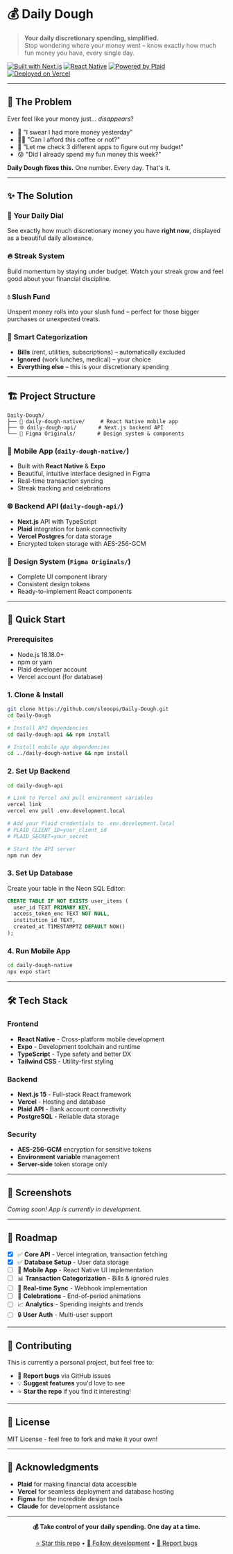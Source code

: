 # 💰 Daily Dough

> **Your daily discretionary spending, simplified.**  
> Stop wondering where your money went – know exactly how much fun money you have, every single day.

[![Built with Next.js](https://img.shields.io/badge/Built%20with-Next.js-000000?style=flat&logo=next.js)](https://nextjs.org/)
[![React Native](https://img.shields.io/badge/Mobile-React%20Native-61DAFB?style=flat&logo=react)](https://reactnative.dev/)
[![Powered by Plaid](https://img.shields.io/badge/Powered%20by-Plaid-00D4AA?style=flat)](https://plaid.com/)
[![Deployed on Vercel](https://img.shields.io/badge/Deployed%20on-Vercel-000000?style=flat&logo=vercel)](https://vercel.com/)

---

## 🤔 The Problem

Ever feel like your money just... _disappears_?

- 💸 "I swear I had more money yesterday"
- 🤷‍♀️ "Can I afford this coffee or not?"
- 📱 "Let me check 3 different apps to figure out my budget"
- 😰 "Did I already spend my fun money this week?"

**Daily Dough fixes this.** One number. Every day. That's it.

---

## ✨ The Solution

### 🎯 **Your Daily Dial**

See exactly how much discretionary money you have **right now**, displayed as a beautiful daily allowance.

### 🔥 **Streak System**

Build momentum by staying under budget. Watch your streak grow and feel good about your financial discipline.

### 💧 **Slush Fund**

Unspent money rolls into your slush fund – perfect for those bigger purchases or unexpected treats.

### 🏦 **Smart Categorization**

- **Bills** (rent, utilities, subscriptions) – automatically excluded
- **Ignored** (work lunches, medical) – your choice
- **Everything else** – this is your discretionary spending

---

## 🏗️ Project Structure

```
Daily-Dough/
├── 📱 daily-dough-native/     # React Native mobile app
├── 🌐 daily-dough-api/       # Next.js backend API
└── 🎨 Figma Originals/       # Design system & components
```

### 📱 **Mobile App** (`daily-dough-native/`)

- Built with **React Native** & **Expo**
- Beautiful, intuitive interface designed in Figma
- Real-time transaction syncing
- Streak tracking and celebrations

### 🌐 **Backend API** (`daily-dough-api/`)

- **Next.js** API with TypeScript
- **Plaid** integration for bank connectivity
- **Vercel Postgres** for data storage
- Encrypted token storage with AES-256-GCM

### 🎨 **Design System** (`Figma Originals/`)

- Complete UI component library
- Consistent design tokens
- Ready-to-implement React components

---

## 🚀 Quick Start

### Prerequisites

- Node.js 18.18.0+
- npm or yarn
- Plaid developer account
- Vercel account (for database)

### 1. Clone & Install

```bash
git clone https://github.com/slooops/Daily-Dough.git
cd Daily-Dough

# Install API dependencies
cd daily-dough-api && npm install

# Install mobile app dependencies
cd ../daily-dough-native && npm install
```

### 2. Set Up Backend

```bash
cd daily-dough-api

# Link to Vercel and pull environment variables
vercel link
vercel env pull .env.development.local

# Add your Plaid credentials to .env.development.local
# PLAID_CLIENT_ID=your_client_id
# PLAID_SECRET=your_secret

# Start the API server
npm run dev
```

### 3. Set Up Database

Create your table in the Neon SQL Editor:

```sql
CREATE TABLE IF NOT EXISTS user_items (
  user_id TEXT PRIMARY KEY,
  access_token_enc TEXT NOT NULL,
  institution_id TEXT,
  created_at TIMESTAMPTZ DEFAULT NOW()
);
```

### 4. Run Mobile App

```bash
cd daily-dough-native
npx expo start
```

---

## 🛠️ Tech Stack

### Frontend

- **React Native** - Cross-platform mobile development
- **Expo** - Development toolchain and runtime
- **TypeScript** - Type safety and better DX
- **Tailwind CSS** - Utility-first styling

### Backend

- **Next.js 15** - Full-stack React framework
- **Vercel** - Hosting and database
- **Plaid API** - Bank account connectivity
- **PostgreSQL** - Reliable data storage

### Security

- **AES-256-GCM** encryption for sensitive tokens
- **Environment variable** management
- **Server-side** token storage only

---

## 📱 Screenshots

_Coming soon! App is currently in development._

---

## 🎯 Roadmap

- [x] ✅ **Core API** - Vercel integration, transaction fetching
- [x] ✅ **Database Setup** - User data storage
- [ ] 🚧 **Mobile App** - React Native UI implementation
- [ ] 📊 **Transaction Categorization** - Bills & ignored rules
- [ ] 🔄 **Real-time Sync** - Webhook implementation
- [ ] 🎉 **Celebrations** - End-of-period animations
- [ ] 📈 **Analytics** - Spending insights and trends
- [ ] 🔒 **User Auth** - Multi-user support

---

## 🤝 Contributing

This is currently a personal project, but feel free to:

- 🐛 **Report bugs** via GitHub issues
- 💡 **Suggest features** you'd love to see
- ⭐ **Star the repo** if you find it interesting!

---

## 📄 License

MIT License - feel free to fork and make it your own!

---

## 🙏 Acknowledgments

- **Plaid** for making financial data accessible
- **Vercel** for seamless deployment and database hosting
- **Figma** for the incredible design tools
- **Claude** for development assistance

---

<div align="center">

**💰 Take control of your daily spending. One day at a time.**

[⭐ Star this repo](https://github.com/slooops/Daily-Dough) • [📱 Follow development](https://github.com/slooops/Daily-Dough/issues) • [🐛 Report bugs](https://github.com/slooops/Daily-Dough/issues/new)

</div>
